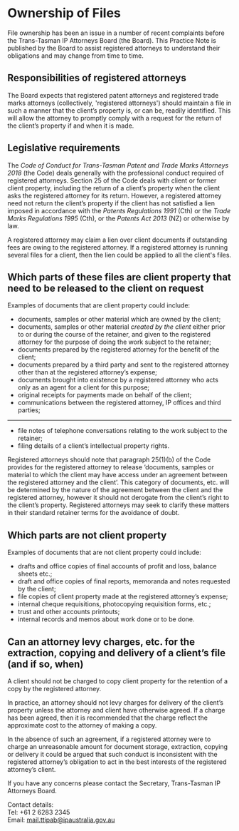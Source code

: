 # Ownership of Files

File ownership has been an issue in a number of recent complaints before the Trans-Tasman IP Attorneys Board (the Board). This Practice Note is published by the Board to assist registered attorneys to understand their obligations and may change from time to time.

## Responsibilities of registered attorneys

The Board expects that registered patent attorneys and registered trade marks attorneys (collectively, 'registered attorneys') should maintain a file in such a manner that the client’s property is, or can be, readily identified. This will allow the attorney to promptly comply with a request for the return of the client’s property if and when it is made.

## Legislative requirements

The *Code of Conduct for Trans-Tasman Patent and Trade Marks Attorneys 2018* (the Code) deals generally with the professional conduct required of registered attorneys. Section 25 of the Code deals with client or former client property, including the return of a client’s property when the client asks the registered attorney for its return. However, a registered attorney need not return the client’s property if the client has not satisfied a lien imposed in accordance with the *Patents Regulations 1991* (Cth) or the *Trade Marks Regulations 1995* (Cth), or the *Patents Act 2013* (NZ) or otherwise by law.

A registered attorney may claim a lien over client documents if outstanding fees are owing to the registered attorney. If a registered attorney is running several files for a client, then the lien could be applied to all the client's files.

## Which parts of these files are client property that need to be released to the client on request

Examples of documents that are client property could include:

- documents, samples or other material which are owned by the client;
- documents, samples or other material *created by the client* either prior to or during the course of the retainer, and given to the registered attorney for the purpose of doing the work subject to the retainer;
- documents prepared by the registered attorney for the benefit of the client;
- documents prepared by a third party and sent to the registered attorney other than at the registered attorney’s expense;
- documents brought into existence by a registered attorney who acts only as an agent for a client for this purpose;
- original receipts for payments made on behalf of the client;
- communications between the registered attorney, IP offices and third parties;

---

- file notes of telephone conversations relating to the work subject to the retainer;
- filing details of a client’s intellectual property rights.

Registered attorneys should note that paragraph 25(1)(b) of the Code provides for the registered attorney to release ‘documents, samples or material to which the client may have access under an agreement between the registered attorney and the client’. This category of documents, etc. will be determined by the nature of the agreement between the client and the registered attorney, however it should not derogate from the client’s right to the client’s property. Registered attorneys may seek to clarify these matters in their standard retainer terms for the avoidance of doubt.

## Which parts are not client property

Examples of documents that are not client property could include:

- drafts and office copies of final accounts of profit and loss, balance sheets etc.;
- draft and office copies of final reports, memoranda and notes requested by the client;
- file copies of client property made at the registered attorney’s expense;
- internal cheque requisitions, photocopying requisition forms, etc.;
- trust and other accounts printouts;
- internal records and memos about work done or to be done.

## Can an attorney levy charges, etc. for the extraction, copying and delivery of a client’s file (and if so, when)

A client should not be charged to copy client property for the retention of a copy by the registered attorney.

In practice, an attorney should not levy charges for delivery of the client’s property unless the attorney and client have otherwise agreed. If a charge has been agreed, then it is recommended that the charge reflect the approximate cost to the attorney of making a copy.

In the absence of such an agreement, if a registered attorney were to charge an unreasonable amount for document storage, extraction, copying or delivery it could be argued that such conduct is inconsistent with the registered attorney’s obligation to act in the best interests of the registered attorney’s client.

If you have any concerns please contact the Secretary, Trans-Tasman IP Attorneys Board.

Contact details:  
Tel: +61 2 6283 2345  
Email: [mail.ttipab@ipaustralia.gov.au](mailto:mail.ttipab@ipaustralia.gov.au)